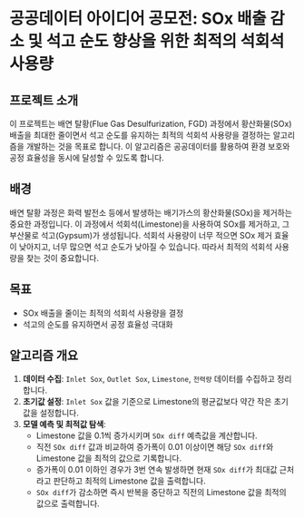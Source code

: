 # 공공데이터 아이디어 공모전: SOx 배출 감소 및 석고 순도 향상을 위한 최적의 석회석 사용량

## 프로젝트 소개
이 프로젝트는 배연 탈황(Flue Gas Desulfurization, FGD) 과정에서 황산화물(SOx) 배출을 최대한 줄이면서 석고 순도를 유지하는 최적의 석회석 사용량을 결정하는 알고리즘을 개발하는 것을 목표로 합니다. 이 알고리즘은 공공데이터를 활용하여 환경 보호와 공정 효율성을 동시에 달성할 수 있도록 합니다.

## 배경
배연 탈황 과정은 화력 발전소 등에서 발생하는 배기가스의 황산화물(SOx)을 제거하는 중요한 과정입니다. 이 과정에서 석회석(Limestone)을 사용하여 SOx를 제거하고, 그 부산물로 석고(Gypsum)가 생성됩니다. 석회석 사용량이 너무 적으면 SOx 제거 효율이 낮아지고, 너무 많으면 석고 순도가 낮아질 수 있습니다. 따라서 최적의 석회석 사용량을 찾는 것이 중요합니다.

## 목표
- SOx 배출을 줄이는 최적의 석회석 사용량을 결정
- 석고의 순도를 유지하면서 공정 효율성 극대화

## 알고리즘 개요
1. **데이터 수집**: `Inlet Sox`, `Outlet Sox`, `Limestone`, `전력량` 데이터를 수집하고 정리합니다.
2. **초기값 설정**: `Inlet Sox` 값을 기준으로 Limestone의 평균값보다 약간 작은 초기값을 설정합니다.
3. **모델 예측 및 최적값 탐색**:
   - Limestone 값을 0.1씩 증가시키며 `SOx diff` 예측값을 계산합니다.
   - 직전 `SOx diff` 값과 비교하여 증가폭이 0.01 이상이면 해당 `SOx diff`와 Limestone 값을 최적의 값으로 기록합니다.
   - 증가폭이 0.01 이하인 경우가 3번 연속 발생하면 현재 `SOx diff`가 최대값 근처라고 판단하고 최적의 Limestone 값을 출력합니다.
   - `SOx diff`가 감소하면 즉시 반복을 중단하고 직전의 Limestone 값을 최적의 값으로 출력합니다.

